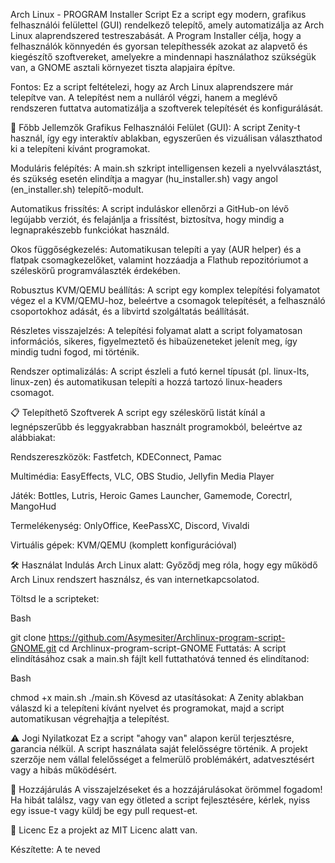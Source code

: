 Arch Linux - PROGRAM Installer Script
Ez a script egy modern, grafikus felhasználói felülettel (GUI) rendelkező telepítő, amely automatizálja az Arch Linux alaprendszered testreszabását. A Program Installer célja, hogy a felhasználók könnyedén és gyorsan telepíthessék azokat az alapvető és kiegészítő szoftvereket, amelyekre a mindennapi használathoz szükségük van, a GNOME asztali környezet tiszta alapjaira építve.

Fontos: Ez a script feltételezi, hogy az Arch Linux alaprendszere már telepítve van. A telepítést nem a nulláról végzi, hanem a meglévő rendszeren futtatva automatizálja a szoftverek telepítését és konfigurálását.

🚀 Főbb Jellemzők
Grafikus Felhasználói Felület (GUI): A script Zenity-t használ, így egy interaktív ablakban, egyszerűen és vizuálisan választhatod ki a telepíteni kívánt programokat.

Moduláris felépítés: A main.sh szkript intelligensen kezeli a nyelvválasztást, és szükség esetén elindítja a magyar (hu_installer.sh) vagy angol (en_installer.sh) telepítő-modult.

Automatikus frissítés: A script induláskor ellenőrzi a GitHub-on lévő legújabb verziót, és felajánlja a frissítést, biztosítva, hogy mindig a legnaprakészebb funkciókat használd.

Okos függőségkezelés: Automatikusan telepíti a yay (AUR helper) és a flatpak csomagkezelőket, valamint hozzáadja a Flathub repozitóriumot a széleskörű programválaszték érdekében.

Robusztus KVM/QEMU beállítás: A script egy komplex telepítési folyamatot végez el a KVM/QEMU-hoz, beleértve a csomagok telepítését, a felhasználó csoportokhoz adását, és a libvirtd szolgáltatás beállítását.

Részletes visszajelzés: A telepítési folyamat alatt a script folyamatosan információs, sikeres, figyelmeztető és hibaüzeneteket jelenít meg, így mindig tudni fogod, mi történik.

Rendszer optimalizálás: A script észleli a futó kernel típusát (pl. linux-lts, linux-zen) és automatikusan telepíti a hozzá tartozó linux-headers csomagot.

📋 Telepíthető Szoftverek
A script egy széleskörű listát kínál a legnépszerűbb és leggyakrabban használt programokból, beleértve az alábbiakat:

Rendszereszközök: Fastfetch, KDEConnect, Pamac

Multimédia: EasyEffects, VLC, OBS Studio, Jellyfin Media Player

Játék: Bottles, Lutris, Heroic Games Launcher, Gamemode, Corectrl, MangoHud

Termelékenység: OnlyOffice, KeePassXC, Discord, Vivaldi

Virtuális gépek: KVM/QEMU (komplett konfigurációval)

🛠️ Használat
Indulás Arch Linux alatt: Győződj meg róla, hogy egy működő Arch Linux rendszert használsz, és van internetkapcsolatod.

Töltsd le a scripteket:

Bash

git clone https://github.com/Asymesiter/Archlinux-program-script-GNOME.git
cd Archlinux-program-script-GNOME
Futtatás: A script elindításához csak a main.sh fájlt kell futtathatóvá tenned és elindítanod:

Bash

chmod +x main.sh
./main.sh
Kövesd az utasításokat: A Zenity ablakban válaszd ki a telepíteni kívánt nyelvet és programokat, majd a script automatikusan végrehajtja a telepítést.

⚠️ Jogi Nyilatkozat
Ez a script "ahogy van" alapon kerül terjesztésre, garancia nélkül. A script használata saját felelősségre történik. A projekt szerzője nem vállal felelősséget a felmerülő problémákért, adatvesztésért vagy a hibás működésért.

🤝 Hozzájárulás
A visszajelzéseket és a hozzájárulásokat örömmel fogadom! Ha hibát találsz, vagy van egy ötleted a script fejlesztésére, kérlek, nyiss egy issue-t vagy küldj be egy pull request-et.

📝 Licenc
Ez a projekt az MIT Licenc alatt van.

Készítette: A te neved
